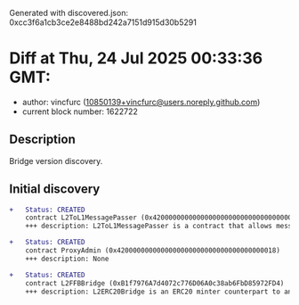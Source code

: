 Generated with discovered.json: 0xcc3f6a1cb3ce2e8488bd242a7151d915d30b5291

# Diff at Thu, 24 Jul 2025 00:33:36 GMT:

- author: vincfurc (<10850139+vincfurc@users.noreply.github.com>)
- current block number: 1622722

## Description

Bridge version discovery.

## Initial discovery

```diff
+   Status: CREATED
    contract L2ToL1MessagePasser (0x4200000000000000000000000000000000000016)
    +++ description: L2ToL1MessagePasser is a contract that allows messages to be sent from the L2 to the L1, used to send withdrawal requests from the L2 to the L1.
```

```diff
+   Status: CREATED
    contract ProxyAdmin (0x4200000000000000000000000000000000000018)
    +++ description: None
```

```diff
+   Status: CREATED
    contract L2FFBBridge (0xB1f7976A7d4072c776D06A0c38ab6FbD85972FD4)
    +++ description: L2ERC20Bridge is an ERC20 minter counterpart to an L1 bridge. This contract is used to mint new ERC20 tokens on the L2 once a token deposit is made on the L1. Note that the token received on L2 could have a different ticker/symbol than the token sent on L1.
```
